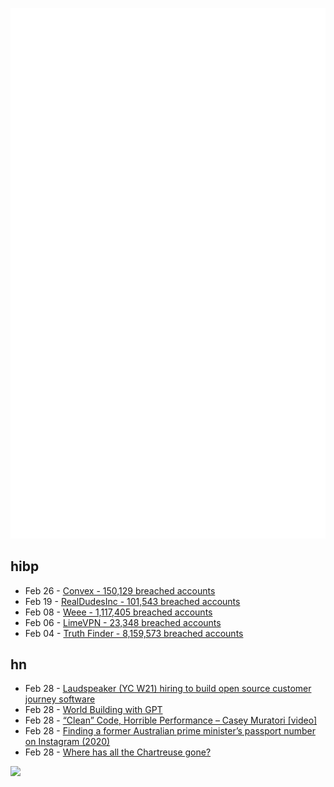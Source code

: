 ![Metrics](https://raw.githubusercontent.com/phixion/phixion/master/metrics.svg)

## hibp

<!--
for https://github.com/phixion/phixion/blob/main/.github/workflows/feeds.yml
-->
<!--START_SECTION:haveibeenpwnd-->
- Feb 26 - [Convex - 150,129 breached accounts](https://haveibeenpwned.com/PwnedWebsites#Convex)
- Feb 19 - [RealDudesInc - 101,543 breached accounts](https://haveibeenpwned.com/PwnedWebsites#RealDudesInc)
- Feb 08 - [Weee - 1,117,405 breached accounts](https://haveibeenpwned.com/PwnedWebsites#Weee)
- Feb 06 - [LimeVPN - 23,348 breached accounts](https://haveibeenpwned.com/PwnedWebsites#LimeVPN)
- Feb 04 - [Truth Finder - 8,159,573 breached accounts](https://haveibeenpwned.com/PwnedWebsites#TruthFinder)
<!--END_SECTION:haveibeenpwnd-->

## hn

<!--
for https://github.com/phixion/phixion/blob/main/.github/workflows/feeds.yml
-->
<!--START_SECTION:hn-->
- Feb 28 - [Laudspeaker (YC W21) hiring to build open source customer journey software](https://news.ycombinator.com/item?id=34968362)
- Feb 28 - [World Building with GPT](https://ianbicking.org/blog/2023/02/world-building-with-gpt.html)
- Feb 28 - [“Clean” Code, Horrible Performance – Casey Muratori [video]](https://www.youtube.com/watch?v=tD5NrevFtbU)
- Feb 28 - [Finding a former Australian prime minister’s passport number on Instagram (2020)](https://mango.pdf.zone/finding-former-australian-prime-minister-tony-abbotts-passport-number-on-instagram)
- Feb 28 - [Where has all the Chartreuse gone?](https://www.everydaydrinking.com/p/where-has-all-the-chartreuse-gone)
<!--END_SECTION:hn-->

<!--
for https://yhype.me
-->
![](https://hit.yhype.me/github/profile?user_id=13013670)
